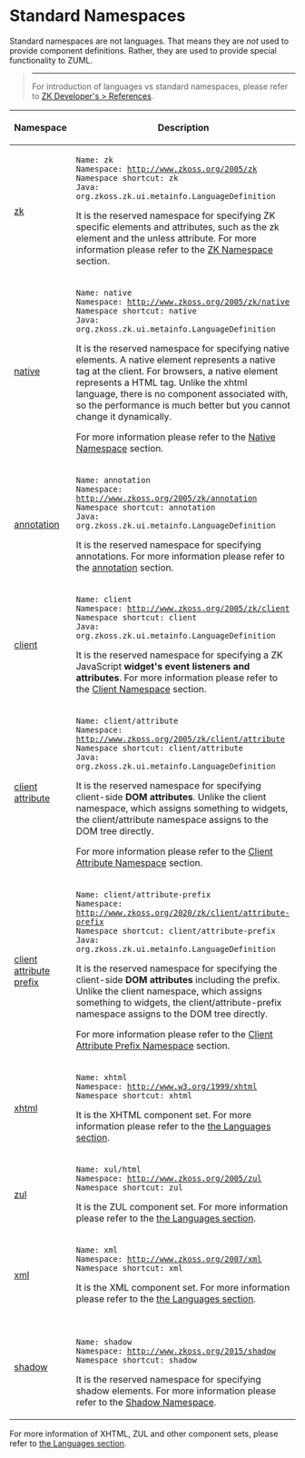 # Standard Namespaces

Standard namespaces are not languages. That means they are *not* used to
provide component definitions. Rather, they are used to provide special
functionality to ZUML.

> ------------------------------------------------------------------------
>
> For introduction of languages vs standard namespaces, please refer to
> [ZK Developer's > References]({{site.baseurl}}/zk_dev_ref/ui_composing/xml_namespaces).

<table>
<thead>
<tr class="header">
<th><p>Namespace</p></th>
<th><p>Description</p></th>
</tr>
</thead>
<tbody>
<tr class="odd">
<td><p><a href="zuml_ref/ZUML/Namespaces/ZK"
title="wikilink">zk</a></p></td>
<td><p><code>Name: zk</code><br />
<code>Namespace: </code><a
href="http://www.zkoss.org/2005/zk"><code>http://www.zkoss.org/2005/zk</code></a><br />
<code>Namespace shortcut: zk</code><br />
<code>Java: </code><javadoc method="ZK_NAMESPACE"><code>org.zkoss.zk.ui.metainfo.LanguageDefinition</code></javadoc></p>
<p>It is the reserved namespace for specifying ZK specific elements and
attributes, such as the zk element and the unless attribute. For more
information please refer to the <a
href="zuml_ref/ZUML/Namespaces/ZK" title="wikilink">ZK
Namespace</a> section.</p></td>
</tr>
<tr class="even">
<td><p><a href="zuml_ref/ZUML/Namespaces/Native"
title="wikilink">native</a></p></td>
<td><p><code>Name: native</code><br />
<code>Namespace: </code><a
href="http://www.zkoss.org/2005/zk/native"><code>http://www.zkoss.org/2005/zk/native</code></a><br />
<code>Namespace shortcut: native</code><br />
<code>Java: </code><javadoc method="NATIVE_NAMESPACE"><code>org.zkoss.zk.ui.metainfo.LanguageDefinition</code></javadoc></p>
<p>It is the reserved namespace for specifying native elements. A native
element represents a native tag at the client. For browsers, a native
element represents a HTML tag. Unlike the xhtml language, there is no
component associated with, so the performance is much better but you
cannot change it dynamically.</p>
<p>For more information please refer to the <a
href="zuml_ref/ZUML/Namespaces/Native" title="wikilink">Native
Namespace</a> section.</p></td>
</tr>
<tr class="odd">
<td><p><a href="zuml_ref/ZUML/Namespaces/Annotation"
title="wikilink">annotation</a></p></td>
<td><p><code>Name: annotation</code><br />
<code>Namespace: </code><a
href="http://www.zkoss.org/2005/zk/annotation"><code>http://www.zkoss.org/2005/zk/annotation</code></a><br />
<code>Namespace shortcut: annotation</code><br />
<code>Java: </code><javadoc method="ANNOTATION_NAMESPACE"><code>org.zkoss.zk.ui.metainfo.LanguageDefinition</code></javadoc></p>
<p>It is the reserved namespace for specifying annotations. For more
information please refer to the <a
href="zuml_ref/ZUML/Namespaces/Annotation"
title="wikilink">annotation</a> section.</p></td>
</tr>
<tr class="even">
<td><p><a href="zuml_ref/ZUML/Namespaces/Client"
title="wikilink">client</a></p></td>
<td><p><code>Name: client</code><br />
<code>Namespace: </code><a
href="http://www.zkoss.org/2005/zk/client"><code>http://www.zkoss.org/2005/zk/client</code></a><br />
<code>Namespace shortcut: client</code><br />
<code>Java: </code><javadoc method="CLIENT_NAMESPACE"><code>org.zkoss.zk.ui.metainfo.LanguageDefinition</code></javadoc></p>
<p>It is the reserved namespace for specifying a ZK JavaScript
<strong>widget's event listeners and attributes</strong>. For more
information please refer to the <a
href="zuml_ref/ZUML/Namespaces/Client" title="wikilink">Client
Namespace</a> section.</p></td>
</tr>
<tr class="odd">
<td><p><a href="zuml_ref/ZUML/Namespaces/Client_Attribute"
title="wikilink">client attribute</a></p></td>
<td><p><code>Name: client/attribute</code><br />
<code>Namespace: </code><a
href="http://www.zkoss.org/2005/zk/client/attribute"><code>http://www.zkoss.org/2005/zk/client/attribute</code></a><br />
<code>Namespace shortcut: client/attribute</code><br />
<code>Java: </code><javadoc method="CLIENT_ATTRIBUTE_NAMESPACE"><code>org.zkoss.zk.ui.metainfo.LanguageDefinition</code></javadoc></p>
<p>It is the reserved namespace for specifying client-side <strong>DOM
attributes</strong>. Unlike the client namespace, which assigns
something to widgets, the client/attribute namespace assigns to the DOM
tree directly.</p>
<p>For more information please refer to the <a
href="zuml_ref/ZUML/Namespaces/Client_Attribute"
title="wikilink">Client Attribute Namespace</a> section.</p></td>
</tr>
<tr class="even">
<td><p><a href="zuml_ref/ZUML/Namespaces/Client_Attribute_Prefix"
title="wikilink">client attribute prefix</a></p></td>
<td><p><code>Name: client/attribute-prefix</code><br />
<code>Namespace: </code><a
href="http://www.zkoss.org/2020/zk/client/attribute-prefix"><code>http://www.zkoss.org/2020/zk/client/attribute-prefix</code></a><br />
<code>Namespace shortcut: client/attribute-prefix</code><br />
<code>Java: </code><javadoc method="CLIENT_ATTRIBUTE_PREFIX_NAMESPACE"><code>org.zkoss.zk.ui.metainfo.LanguageDefinition</code></javadoc></p>
<p>It is the reserved namespace for specifying the client-side
<strong>DOM attributes</strong> including the prefix. Unlike the client
namespace, which assigns something to widgets, the
client/attribute-prefix namespace assigns to the DOM tree directly.</p>
<p>For more information please refer to the <a
href="zuml_ref/ZUML/Namespaces/Client_Attribute_Prefix"
title="wikilink">Client Attribute Prefix Namespace</a> section.</p></td>
</tr>
<tr class="odd">
<td><p><a href="zuml_ref/ZUML/Languages"
title="wikilink">xhtml</a></p></td>
<td><p><code>Name: xhtml</code><br />
<code>Namespace: </code><a
href="http://www.w3.org/1999/xhtml"><code>http://www.w3.org/1999/xhtml</code></a><br />
<code>Namespace shortcut: xhtml</code></p>
<p>It is the XHTML component set. For more information please refer to
the <a href="zuml_ref/ZUML/Languages" title="wikilink"> the
Languages section</a>.</p></td>
</tr>
<tr class="even">
<td><p><a href="zuml_ref/ZUML/Languages"
title="wikilink">zul</a></p></td>
<td><p><code>Name: xul/html</code><br />
<code>Namespace: </code><a
href="http://www.zkoss.org/2005/zul"><code>http://www.zkoss.org/2005/zul</code></a><br />
<code>Namespace shortcut: zul</code></p>
<p>It is the ZUL component set. For more information please refer to the
<a href="zuml_ref/ZUML/Languages" title="wikilink"> the Languages
section</a>.</p></td>
</tr>
<tr class="odd">
<td><p><a href="zuml_ref/ZUML/Languages"
title="wikilink">xml</a></p></td>
<td><p><code>Name: xml</code><br />
<code>Namespace: </code><a
href="http://www.zkoss.org/2007/xml"><code>http://www.zkoss.org/2007/xml</code></a><br />
<code>Namespace shortcut: xml</code></p>
<p>It is the XML component set. For more information please refer to the
<a href="zuml_ref/ZUML/Languages" title="wikilink"> the Languages
section</a>.</p></td>
</tr>
<tr class="even">
<td><p><a href="zuml_ref/ZUML/Namespaces/Shadow"
title="wikilink">shadow</a></p></td>
<td><p><br />
<code>Name: shadow</code><br />
<code>Namespace: </code><a
href="http://www.zkoss.org/2015/shadow"><code>http://www.zkoss.org/2015/shadow</code></a><br />
<code>Namespace shortcut: shadow</code></p>
<p>It is the reserved namespace for specifying shadow elements. For more
information please refer to the <a
href="zuml_ref/ZUML/Namespaces/Shadow" title="wikilink">Shadow
Namespace</a>.</p></td>
</tr>
</tbody>
</table>

For more information of XHTML, ZUL and other component sets, please
refer to [ the Languages section](zuml_ref/ZUML/Languages).
